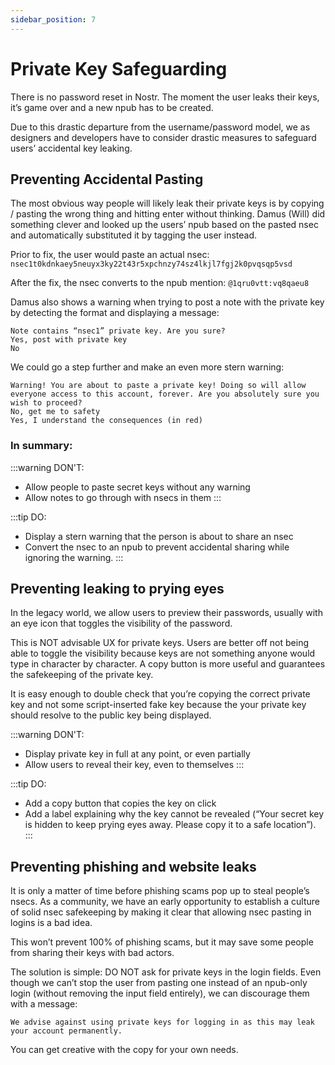```yaml
---
sidebar_position: 7
---
```


# Private Key Safeguarding

There is no password reset in Nostr. The moment the user leaks their keys, it’s game over and a new npub has to be created. 

Due to this drastic departure from the username/password model, we as designers and developers have to consider drastic measures to safeguard users’ accidental key leaking. 

## Preventing Accidental Pasting

The most obvious way people will likely leak their private keys is by copying / pasting the wrong thing and hitting enter without thinking. Damus (Will) did something clever and looked up the users’ npub based on the pasted nsec and automatically substituted it by tagging the user instead.

Prior to fix, the user would paste an actual nsec:
`nsec1t0kdnkaey5neuyx3ky22t43r5xpchnzy74sz4lkjl7fgj2k0pvqsqp5vsd`

After the fix, the nsec converts to the npub mention:
`@1qru0vtt:vq8qaeu8`

Damus also shows a warning when trying to post a note with the private key by detecting the format and displaying a message:

```
Note contains “nsec1” private key. Are you sure?
Yes, post with private key
No
```

We could go a step further and make an even more stern warning:
```
Warning! You are about to paste a private key! Doing so will allow everyone access to this account, forever. Are you absolutely sure you wish to proceed? 
No, get me to safety
Yes, I understand the consequences (in red)
```
### In summary:

:::warning DON'T:
- Allow people to paste secret keys without any warning
- Allow notes to go through with nsecs in them
:::

:::tip DO:
- Display a stern warning that the person is about to share an nsec
- Convert the nsec to an npub to prevent accidental sharing while ignoring the warning. 
:::

## Preventing leaking to prying eyes

In the legacy world, we allow users to preview their passwords, usually with an eye icon that toggles the visibility of the password.

This is NOT advisable UX for private keys. Users are better off not being able to toggle the visibility because keys are not something anyone would type in character by character. A copy button is more useful and guarantees the safekeeping of the private key.

It is easy enough to double check that you’re copying the correct private key and not some script-inserted fake key because the your private key should resolve to the public key being displayed. 

:::warning DON'T:
- Display private key in full at any point, or even partially
- Allow users to reveal their key, even to themselves
:::

:::tip DO:
- Add a copy button that copies the key on click
- Add a label explaining why the key cannot be revealed (“Your secret key is hidden to keep prying eyes away. Please copy it to a safe location”). 
:::

## Preventing phishing and website leaks

It is only a matter of time before phishing scams pop up to steal people’s nsecs. As a community, we have an early opportunity to establish a culture of solid nsec safekeeping by making it clear that allowing nsec pasting in logins is a bad idea.

This won’t prevent 100% of phishing scams, but it may save some people from sharing their keys with bad actors. 

The solution is simple: DO NOT ask for private keys in the login fields. Even though we can’t stop the user from pasting one instead of an npub-only login (without removing the input field entirely), we can discourage them with a message:

`We advise against using private keys for logging in as this may leak your account permanently.`  

You can get creative with the copy for your own needs.

